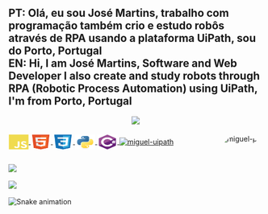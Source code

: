 ## PT: Olá, eu sou José Martins, trabalho com programação também crio e estudo robôs através de RPA usando a plataforma UiPath, sou do Porto, Portugal <br> EN: Hi, I am José Martins, Software and Web Developer I also create and study robots through RPA (Robotic Process Automation) using UiPath, I'm from Porto, Portugal 

<div align="center">
  <a href="https://github.com/jmiguelbmartins">
  <img height="180em" src="https://github-readme-stats.vercel.app/api?username=jmiguelbmartins&show_icons=true&theme=dracula&include_all_commits=true&count_private=true"/>
  <!--<img height="180em" src="https://github-readme-stats.vercel.app/api/top-langs/?username=jmiguelbmartins&layout=compact&langs_count=7&theme=dracula"/>-->
</div>
<div style="display: inline_block"><br>
  <img align="center" alt="miguel-Js" height="30" width="40" src="https://raw.githubusercontent.com/devicons/devicon/master/icons/javascript/javascript-plain.svg">
  <img align="center" alt="miguel-HTML" height="30" width="40" src="https://raw.githubusercontent.com/devicons/devicon/master/icons/html5/html5-original.svg">
  <img align="center" alt="miguel-CSS" height="30" width="40" src="https://raw.githubusercontent.com/devicons/devicon/master/icons/css3/css3-original.svg">
  <img align="center" alt="miguel-Python" height="30" width="40" src="https://raw.githubusercontent.com/devicons/devicon/master/icons/python/python-original.svg">
  <img align="center" alt="miguel-Csharp" height="30" width="40" src="https://raw.githubusercontent.com/devicons/devicon/master/icons/csharp/csharp-original.svg">
  <img align="center" alt="miguel-uipath" height="30" width="85" src="https://wikiimg.tojsiabtv.com/wikipedia/en/8/80/UiPath_2019_Corporate_Logo.png">
  <img align="right" alt="miguel-pic" height="150" style="border-radius:50px;" src="https://cdn.discordapp.com/attachments/702553574995132553/954879727804481606/baby_yoda.jpg">
</div>
  
  ##
 
<div> 
  <a href="https://instagram.com/omiguel_ofc" target="_blank"><img src="https://img.shields.io/badge/-Instagram-%23E4405F?style=for-the-badge&logo=instagram&logoColor=white" target="_blank"></a>
  
  <a href="https://www.linkedin.com/in/josembmartins/" target="_blank"><img src="https://img.shields.io/badge/-LinkedIn-%230077B5?style=for-the-badge&logo=linkedin&logoColor=white" target="_blank"></a>  
  
  ![Snake animation](https://github.com/jmiguelbmartins/jmiguelbmartins/blob/main/.github/workflows/cobrinha.yml)
</div>
